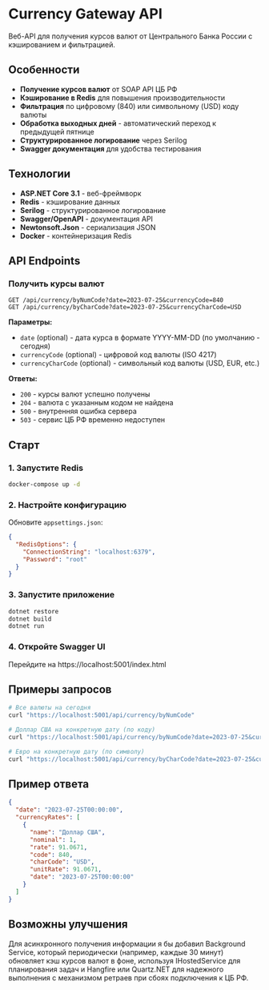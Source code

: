 # Currency Gateway API

Веб-API для получения курсов валют от Центрального Банка России с кэшированием и фильтрацией.

## Особенности

- **Получение курсов валют** от SOAP API ЦБ РФ
- **Кэширование в Redis** для повышения производительности
- **Фильтрация** по цифровому (840) или символьному (USD) коду валюты
- **Обработка выходных дней** - автоматический переход к предыдущей пятнице
- **Структурированное логирование** через Serilog
- **Swagger документация** для удобства тестирования

## Технологии

- **ASP.NET Core 3.1** - веб-фреймворк
- **Redis** - кэширование данных
- **Serilog** - структурированное логирование
- **Swagger/OpenAPI** - документация API
- **Newtonsoft.Json** - сериализация JSON
- **Docker** - контейнеризация Redis

## API Endpoints

### Получить курсы валют

```http
GET /api/currency/byNumCode?date=2023-07-25&currencyCode=840
GET /api/currency/byCharCode?date=2023-07-25&currencyCharCode=USD
```

**Параметры:**
- `date` (optional) - дата курса в формате YYYY-MM-DD (по умолчанию - сегодня)
- `currencyCode` (optional) - цифровой код валюты (ISO 4217)
- `currencyCharCode` (optional) - символьный код валюты (USD, EUR, etc.)

**Ответы:**
- `200` - курсы валют успешно получены
- `204` - валюта с указанным кодом не найдена
- `500` - внутренняя ошибка сервера
- `503` - сервис ЦБ РФ временно недоступен

## Старт

### 1. Запустите Redis

```bash
docker-compose up -d
```

### 2. Настройте конфигурацию

Обновите `appsettings.json`:
```json
{
  "RedisOptions": {
    "ConnectionString": "localhost:6379",
    "Password": "root"
  }
}
```

### 3. Запустите приложение

```bash
dotnet restore
dotnet build
dotnet run
```

### 4. Откройте Swagger UI
Перейдите на https://localhost:5001/index.html

## Примеры запросов

```bash
# Все валюты на сегодня
curl "https://localhost:5001/api/currency/byNumCode"

# Доллар США на конкретную дату (по коду)
curl "https://localhost:5001/api/currency/byNumCode?date=2023-07-25&currencyCode=840"

# Евро на конкретную дату (по символу)
curl "https://localhost:5001/api/currency/byCharCode?date=2023-07-25&currencyCharCode=EUR"
```

## Пример ответа

```json
{
  "date": "2023-07-25T00:00:00",
  "currencyRates": [
    {
      "name": "Доллар США",
      "nominal": 1,
      "rate": 91.0671,
      "code": 840,
      "charCode": "USD",
      "unitRate": 91.0671,
      "date": "2023-07-25T00:00:00"
    }
  ]
}
```

## Возможны улучшения

Для асинхронного получения информации я бы добавил Background Service, который периодически (например, каждые 30 минут) обновляет кэш курсов валют в фоне, используя IHostedService для планирования задач и Hangfire или Quartz.NET для надежного выполнения с механизмом ретраев при сбоях подключения к ЦБ РФ.